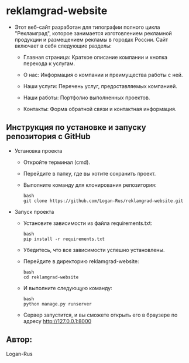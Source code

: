 # reklamgrad-website

- Этот веб-сайт разработан для типографии полного цикла "Рекламград", которое занимается изготовлением рекламной продукции и размещением рекламы в городах России. Сайт включает в себя следующие разделы:

  - Главная страница: Краткое описание компании и кнопка перехода к услугам.

  - О нас: Информация о компании и преимущества работы с ней.

  - Наши услуги: Перечень услуг, предоставляемых компанией.

  - Наши работы: Портфолио выполненных проектов.

  - Контакты: Форма обратной связи и контактная информация.

## Инструкция по установке и запуску репозитория с GitHub
- Установка проекта

  - Откройте терминал (cmd).

  - Перейдите в папку, где вы хотите сохранить проект.

  - Выполните команду для клонирования репозитория:

        bash
        git clone https://github.com/Logan-Rus/reklamgrad-website.git

- Запуск проекта
  
  - Установите зависимости из файла requirements.txt:

        bash
        pip install -r requirements.txt
    
  - Убедитесь, что все зависимости успешно установлены.
  - Перейдите в директорию reklamgrad-website:

        bash
        cd reklamgrad-website
    
  - И выполните следующую команду:

        bash
        python manage.py runserver
    
  - Сервер запустится, и вы сможете открыть его в браузере по адресу http://127.0.0.1:8000

## Автор:
Logan-Rus
